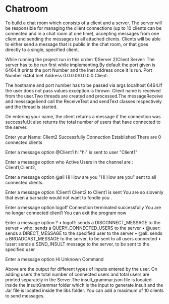 # Chatroom
To  build a chat room which consists of a client and a server. The server will be responsible for managing the client connections (up to 10 clients can be connected and in a chat room at one time), accepting messages from one client and sending the messages to all attached clients. Clients will be able to either send a message that is public in the chat room, or that goes directly to a single, specified client.  



While running the project run in this order: 1)Server 2)Client Server: The server has to be run first while implementing.By default the port given is 6464.It prints the port Number and the Inet address once it is run. Port Number 6464 Inet Address 0.0.0.0/0.0.0.0 Client:

The hostname and port number has to be passed via args localhost 6464.If the user does not pass values exception is thrown. Client name is received from the user.Two threads are created and processed.The messageReceive and messsageSend call the ReceiveText and sendText classes respectively and the thread is started.

On entering your name, the client returns a message if the connection was successful.It also returns the total number of users that have connected to the server.

Enter your Name: Client2 Successfully Connection Established There are 0 connected clients

Enter a message option @Client1 hi "hi" is sent to user "Client1"

Enter a message option who Active Users in the channel are : Client1,Client2,

Enter a message option @all Hi How are you "Hi How are you" sent to all connected clients.

Enter a message option !Client1 Client2 to Client1 is sent You are so slovenly that even a barnacle would not want to fondle you .

Enter a message option logoff Connection terminated successfully You are no longer connected client1 You can exit the program now

Enter a message option ? • logoff: sends a DISCONNECT_MESSAGE to the server • who: sends a QUERY_CONNECTED_USERS to the server • @user: sends a DIRECT_MESSAGE to the specified user to the server • @all: sends a BROADCAST_MESSAGE to the server, to be sent to all users connected • !user: sends a SEND_INSULT message to the server, to be sent to the specified user

Enter a message option Hi Unknown Command

Above are the output for different types of inputs entered by the user. On adding users the total number of connected users and total users are printed separately in the Server.The insult_grammar.json file is located inside the InsultGrammar folder which is the input to generate insult and the Jar file is located inside the libs folder. You can add a maximum of 10 clients to send messages.

